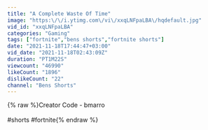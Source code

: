 ```yaml
---
title: "A Complete Waste Of Time"
image: "https:\/\/i.ytimg.com\/vi\/xxqLNFpaLBA\/hqdefault.jpg"
vid_id: "xxqLNFpaLBA"
categories: "Gaming"
tags: ["fortnite","bens shorts","fortnite shorts"]
date: "2021-11-18T17:44:47+03:00"
vid_date: "2021-11-18T02:43:09Z"
duration: "PT1M22S"
viewcount: "46990"
likeCount: "1896"
dislikeCount: "22"
channel: "Bens Shorts"
---
```

{% raw %}Creator Code - bmarro<br /><br />#shorts #fortnite{% endraw %}

